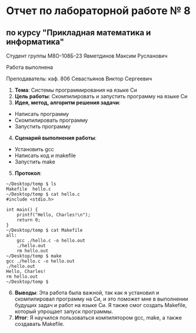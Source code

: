# Отчет по лабораторной работе № 8
## по курсу "Прикладная математика и информатика"

Студент группы М8О-108Б-23 Явметдинов Максим Русланович

Работа выполнена 

Преподаватель: каф. 806 Севастьянов Виктор Сергеевич

1. **Тема**: Системы программирования на языке Си
2. **Цель работы**: Скомпилировать и запустить программу на языке Си
3. **Идея, метод, алгоритм решения задачи**: 
- Написать программу
- Скомпилировать программу
- Запустить программу
4. **Сценарий выполнения работы**: 
- Установить gcc
- Написать код и makefile
- Запустить make
5. **Протокол**:
```
~/Desktop/temp $ ls
Makefile  hello.c
~/Desktop/temp $ cat hello.c
#include <stdio.h>

int main() {
    printf("Hello, Charles!\n");
    return 0;
}
~/Desktop/temp $ cat Makefile
all:
    gcc ./hello.c -o hello.out
    ./hello.out
    rm hello.out
~/Desktop/temp $ make
gcc ./hello.c -o hello.out
./hello.out
Hello, Charles!
rm hello.out
~/Desktop/temp $
```
6. **Выводы**: Эта работа была важной, так как я установил и скомпилировал программу на Си, и это поможет мне в выполнении будущих задач и работ на языке Си. Я также смог создать Makefile, который упрощает запуск программы.
7. **Итог**: Я научился пользоваться компилятором gcc, make, а также создавать Makefile.